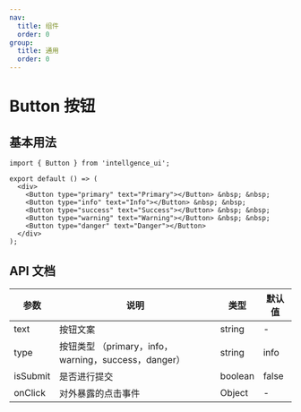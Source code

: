 ```yaml
---
nav:
  title: 组件
  order: 0
group:
  title: 通用
  order: 0
---
```


# Button 按钮

## 基本用法

```tsx
import { Button } from 'intellgence_ui';

export default () => (
  <div>
    <Button type="primary" text="Primary"></Button> &nbsp; &nbsp;
    <Button type="info" text="Info"></Button> &nbsp; &nbsp;
    <Button type="success" text="Success"></Button> &nbsp; &nbsp;
    <Button type="warning" text="Warning"></Button> &nbsp; &nbsp;
    <Button type="danger" text="Danger"></Button>
  </div>
);
```

## API 文档

| 参数     | 说明                                                 | 类型    | 默认值 |
| -------- | ---------------------------------------------------- | ------- | ------ |
| text     | 按钮文案                                             | string  | -      |
| type     | 按钮类型 （primary，info，warning，success，danger） | string  | info   |
| isSubmit | 是否进行提交                                         | boolean | false  |
| onClick  | 对外暴露的点击事件                                   | Object  | -      |
